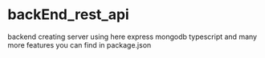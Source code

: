# backEnd_rest_api
backend creating server using here express mongodb typescript and many more features you can find in package.json
